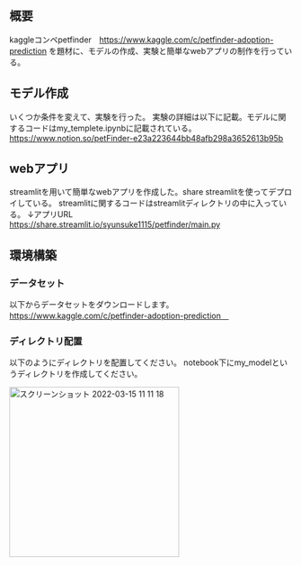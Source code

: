 ## 概要
kaggleコンペpetfinder　https://www.kaggle.com/c/petfinder-adoption-prediction
を題材に、モデルの作成、実験と簡単なwebアプリの制作を行っている。

## モデル作成
いくつか条件を変えて、実験を行った。
実験の詳細は以下に記載。モデルに関するコードはmy_templete.ipynbに記載されている。
https://www.notion.so/petFinder-e23a223644bb48afb298a3652613b95b


## webアプリ
streamlitを用いて簡単なwebアプリを作成した。share streamlitを使ってデプロイしている。
streamlitに関するコードはstreamlitディレクトリの中に入っている。
↓アプリURL　
https://share.streamlit.io/syunsuke1115/petfinder/main.py

## 環境構築
### データセット
以下からデータセットをダウンロードします。
https://www.kaggle.com/c/petfinder-adoption-prediction　


### ディレクトリ配置
以下のようにディレクトリを配置してください。
notebook下にmy_modelというディレクトリを作成してください。

<img width="302" alt="スクリーンショット 2022-03-15 11 11 18" src="https://user-images.githubusercontent.com/81937075/158292065-8dba4583-8d73-40fc-b34f-19eb5ec093aa.png">
